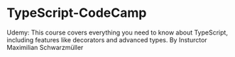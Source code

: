 # TypeScript-CodeCamp
Udemy: This course covers everything you need to know about TypeScript, including features like decorators and advanced types. By Insturctor Maximilian Schwarzmüller
